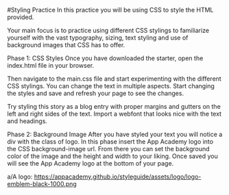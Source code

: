 #Styling Practice
In this practice you will be using CSS to style the HTML provided.

Your main focus is to practice using different CSS stylings to familiarize yourself with the vast typography, sizing, text styling and use of background images that CSS has to offer.

Phase 1: CSS Styles
Once you have downloaded the starter, open the index.html file in your browser.

Then navigate to the main.css file and start experimenting with the different CSS stylings. You can change the text in multiple aspects. Start changing the styles and save and refresh your page to see the changes.

Try styling this story as a blog entry with proper margins and gutters on the left and right sides of the text. Import a webfont that looks nice with the text and headings.

Phase 2: Background Image
After you have styled your text you will notice a div with the class of logo. In this phase insert the App Academy logo into the CSS background-image url. From there you can set the background color of the image and the height and width to your liking. Once saved you will see the App Academy logo at the bottom of your page.

a/A logo: https://appacademy.github.io/styleguide/assets/logo/logo-emblem-black-1000.png